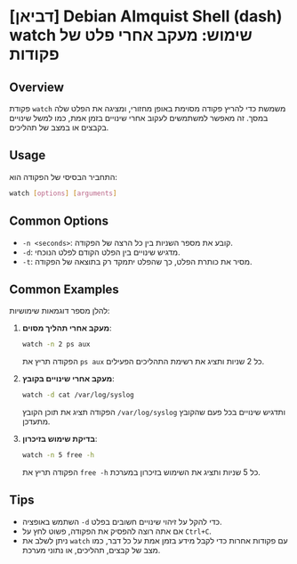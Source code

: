 # [דביאן] Debian Almquist Shell (dash) watch שימוש: מעקב אחרי פלט של פקודות

## Overview
פקודת `watch` משמשת כדי להריץ פקודה מסוימת באופן מחזורי, ומציגה את הפלט שלה במסך. זה מאפשר למשתמשים לעקוב אחרי שינויים בזמן אמת, כמו למשל שינויים בקבצים או במצב של תהליכים.

## Usage
התחביר הבסיסי של הפקודה הוא:

```bash
watch [options] [arguments]
```

## Common Options
- `-n <seconds>`: קובע את מספר השניות בין כל הרצה של הפקודה.
- `-d`: מדגיש שינויים בין הפלט הקודם לפלט הנוכחי.
- `-t`: מסיר את כותרת הפלט, כך שהפלט יתמקד רק בתוצאה של הפקודה.

## Common Examples
להלן מספר דוגמאות שימושיות:

1. **מעקב אחרי תהליך מסוים**:
   ```bash
   watch -n 2 ps aux
   ```
   הפקודה תריץ את `ps aux` כל 2 שניות ותציג את רשימת התהליכים הפעילים.

2. **מעקב אחרי שינויים בקובץ**:
   ```bash
   watch -d cat /var/log/syslog
   ```
   הפקודה תציג את תוכן הקובץ `/var/log/syslog` ותדגיש שינויים בכל פעם שהקובץ מתעדכן.

3. **בדיקת שימוש בזיכרון**:
   ```bash
   watch -n 5 free -h
   ```
   הפקודה תריץ את `free -h` כל 5 שניות ותציג את השימוש בזיכרון במערכת.

## Tips
- השתמש באופציה `-d` כדי להקל על זיהוי שינויים חשובים בפלט.
- אם אתה רוצה להפסיק את הפקודה, פשוט לחץ על `Ctrl+C`.
- ניתן לשלב את `watch` עם פקודות אחרות כדי לקבל מידע בזמן אמת על כל דבר, כמו מצב של קבצים, תהליכים, או נתוני מערכת.